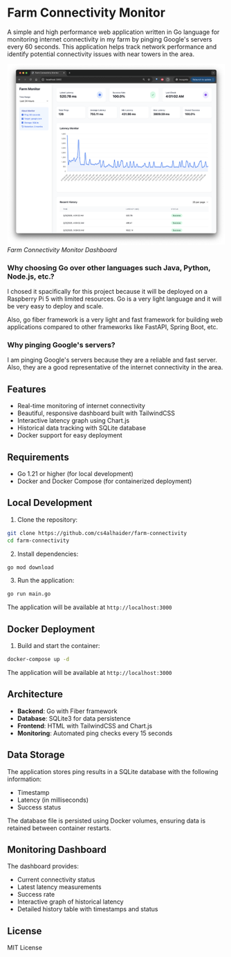 # Farm Connectivity Monitor

A simple and high performance web application written in Go language for monitoring internet connectivity in my farm by pinging Google's servers every 60 seconds. This application helps track network performance and identify potential connectivity issues with near towers in the area.

![Dashboard Screenshot](assets/dashboard.png)
*Farm Connectivity Monitor Dashboard*

### Why choosing Go over other languages such Java, Python, Node.js, etc.?
I chosed it spacifically for this project because it will be deployed on a Raspberry Pi 5 with limited resources. Go is a very light language and it will be very easy to deploy and scale.

Also, go fiber framework is a very light and fast framework for building web applications compared to other frameworks like FastAPI, Spring Boot, etc.

### Why pinging Google's servers?
I am pinging Google's servers because they are a reliable and fast server. Also, they are a good representative of the internet connectivity in the area.

## Features

- Real-time monitoring of internet connectivity
- Beautiful, responsive dashboard built with TailwindCSS
- Interactive latency graph using Chart.js
- Historical data tracking with SQLite database
- Docker support for easy deployment

## Requirements

- Go 1.21 or higher (for local development)
- Docker and Docker Compose (for containerized deployment)

## Local Development

1. Clone the repository:
```bash
git clone https://github.com/cs4alhaider/farm-connectivity
cd farm-connectivity
```

2. Install dependencies:
```bash
go mod download
```

3. Run the application:
```bash
go run main.go
```

The application will be available at `http://localhost:3000`

## Docker Deployment

1. Build and start the container:
```bash
docker-compose up -d
```

The application will be available at `http://localhost:3000`

## Architecture

- **Backend**: Go with Fiber framework
- **Database**: SQLite3 for data persistence
- **Frontend**: HTML with TailwindCSS and Chart.js
- **Monitoring**: Automated ping checks every 15 seconds

## Data Storage

The application stores ping results in a SQLite database with the following information:
- Timestamp
- Latency (in milliseconds)
- Success status

The database file is persisted using Docker volumes, ensuring data is retained between container restarts.

## Monitoring Dashboard

The dashboard provides:
- Current connectivity status
- Latest latency measurements
- Success rate
- Interactive graph of historical latency
- Detailed history table with timestamps and status

## License

MIT License 